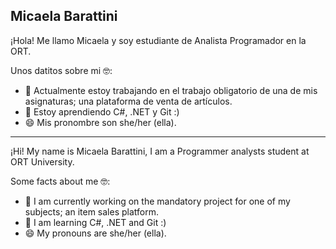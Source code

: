 ## Micaela Barattini

¡Hola! Me llamo Micaela y soy estudiante de Analista Programador en la ORT. 

Unos datitos sobre mi 🤓:

- 🔭 Actualmente estoy trabajando en el trabajo obligatorio de una de mis asignaturas; una plataforma de venta de artículos.
- 🌱 Estoy aprendiendo C#, .NET y Git :)
- 😄 Mis pronombre son she/her (ella).

-------------------------------------------------------------------------------------------------------------------------------
¡Hi! My name is Micaela Barattini, I am a Programmer analysts student at ORT University.

Some facts about me 🤓:

- 🔭 I am currently working on the mandatory project for one of my subjects; an item sales platform.
- 🌱 I am learning C#, .NET and Git :)
- 😄 My pronouns are she/her (ella).
